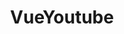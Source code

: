 ---
layout: home

title: VueYoutube
titleTemplate: Integrate YouTube into your Vue 2/3 app

hero:
  name: VueYoutube
  text: Vue Plugin powered by Vite and TS
  tagline: This plugin makes it easy to integrate the YouTube Iframe Player into your Vue 2/3 app.
  image:
    src: /logo_shadow.svg
    alt: VueYoutube
  actions:
    - theme: brand
      text: Get Started
      link: /introduction/getting-started
    - theme: alt
      text: View on GitHub
      link: https://github.com/vue-youtube/vue-youtube

features:
  - title: "Vue 2/3 support"
    details: Both major versions of Vue are supported with the magic of VueDemi.
  - title: Flexible usage
    details: "Do it the way you like to do it: Use the plugin as a Composable or Component."
  - title: Reactive all the way
    details: Everything is reactive. Even the video ID - you are now able to switch the video by just updating the ref.
  - title: Full typing support
    details: The plugin is written in 100% TypeScript and every API is fully typed.
---